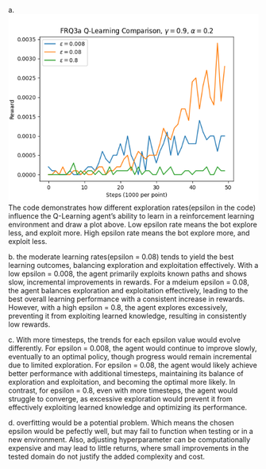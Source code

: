 a. ![image1](./free_response//3a_g0.9_a0.2.png)
The code demonstrates how different exploration rates(epsilon in the code) influence the Q-Learning agent’s ability to learn in a reinforcement learning environment and draw a plot above. Low epsilon rate means the bot explore less, and exploit more. High epsilon rate means the bot explore more, and exploit less.

b. the moderate learning rates(epsilon = 0.08) tends to yield the best learning outcomes, balancing exploration and exploitation effectively. 
With a low epsilon = 0.008, the agent primarily exploits known paths and shows slow, incremental improvements in rewards. For a mdeium epsilon = 0.08, the agent balances exploration and exploitation effectively, leading to the best overall learning performance with a consistent increase in rewards. However, with a high epsilon = 0.8, the agent explores excessively, preventing it from exploiting learned knowledge, resulting in consistently low rewards.

c. With more timesteps, the trends for each epsilon value would evolve differently. For epsilon = 0.008, the agent would continue to improve slowly, eventually to an optimal policy, though progress would remain incremental due to limited exploration. For epsilon = 0.08, the agent would likely achieve better performance with additional timesteps, maintaining its balance of exploration and exploitation, and becoming the optimal more likely. In contrast, for epsilon = 0.8, even with more timesteps, the agent would struggle to converge, as excessive exploration would prevent it from effectively exploiting learned knowledge and optimizing its performance.

d. overfitting would be a potential problem. Which means the chosen epsilon would be pefectly well, but may fail to function when testing or in a new environment. Also, adjusting hyperparameter can be computationally expensive and may lead to little returns, where small improvements in the tested domain do not justify the added complexity and cost.
